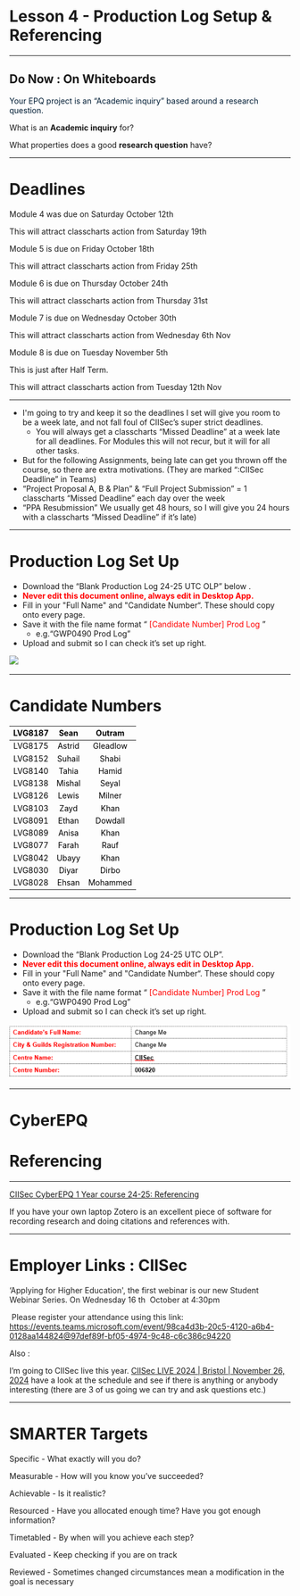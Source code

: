 # Lesson 4 - Production Log Setup & Referencing


---

## Do Now : On Whiteboards

<span style="color:#001d35">Your EPQ project is an “Academic inquiry” based around a research question\. </span>

What is an  __Academic inquiry__ for?

What properties does a good __research question__  have?


---


# Deadlines

Module 4 was due on Saturday October 12th

This will attract classcharts action from Saturday 19th

Module 5 is due on Friday October 18th

This will attract classcharts action from Friday 25th

Module 6 is due on Thursday October 24th

This will attract classcharts action from Thursday 31st

Module 7 is due on Wednesday October 30th

This will attract classcharts action from Wednesday 6th Nov

Module 8 is due on Tuesday November 5th

This is just after Half Term\.

This will attract classcharts action from Tuesday 12th Nov


---




* I'm going to try and keep it so the deadlines I set will give you room to be a week late\, and not fall foul of CIISec’s super strict deadlines\.
  * You will always get a classcharts “Missed Deadline” at a week late for all deadlines\. For Modules this will not recur\, but it will for all other tasks\.
* But for the following Assignments\, being late can get you thrown off the course\, so there are extra motivations\. \(They are marked “:CIISec Deadline” in Teams\)
* “Project Proposal A\, B & Plan” & “Full Project Submission” = 1 classcharts “Missed Deadline” each day over the week
* “PPA Resubmission” We usually get 48 hours\, so I will give you 24 hours with a  classcharts “Missed Deadline” if it’s late\)

---




# Production Log Set Up



* Download the “Blank Production Log 24\-25 UTC OLP” below \.
* <span style="color:#ff0000"> __Never edit this document online\, always edit in Desktop App\.__ </span>
* Fill in your "Full Name" and "Candidate Number“\. These should copy onto every page\.
* Save it with the file name format “ <span style="color:#ff0000">\[Candidate Number\] Prod Log</span> ”
  * e\.g\.“GWP0490 Prod Log”
* Upload and submit so I can check it’s set up right\.


![](../Images/CyberEPQ%20-%20W07%20-%20Production%20Log%20Setup%20%&20Referencing_0.png)


---


# Candidate Numbers

| <span style="color:#000000">LVG8187</span> | <span style="color:#000000">Sean</span> | <span style="color:#000000">Outram</span> |
| :-: | :-: | :-: |
| <span style="color:#000000">LVG8175</span> | <span style="color:#000000">Astrid</span> | <span style="color:#000000">Gleadlow</span> |
| <span style="color:#000000">LVG8152</span> | <span style="color:#000000">Suhail</span> | <span style="color:#000000">Shabi</span> |
| <span style="color:#000000">LVG8140</span> | <span style="color:#000000">Tahia</span> | <span style="color:#000000">Hamid</span> |
| <span style="color:#000000">LVG8138</span> | <span style="color:#000000">Mishal</span> | <span style="color:#000000">Seyal</span> |
| <span style="color:#000000">LVG8126</span> | <span style="color:#000000">Lewis</span> | <span style="color:#000000">Milner</span> |
| <span style="color:#000000">LVG8103</span> | <span style="color:#000000">Zayd</span> | <span style="color:#000000">Khan</span> |
| <span style="color:#000000">LVG8091</span> | <span style="color:#000000">Ethan</span> | <span style="color:#000000">Dowdall</span> |
| <span style="color:#000000">LVG8089</span> | <span style="color:#000000">Anisa</span> | <span style="color:#000000">Khan</span> |
| <span style="color:#000000">LVG8077</span> | <span style="color:#000000">Farah</span> | <span style="color:#000000">Rauf</span> |
| <span style="color:#000000">LVG8042</span> | <span style="color:#000000">Ubayy</span> | <span style="color:#000000">Khan</span> |
| <span style="color:#000000">LVG8030</span> | <span style="color:#000000">Diyar</span> | <span style="color:#000000">Dirbo</span> |
| <span style="color:#000000">LVG8028</span> | <span style="color:#000000">Ehsan</span> | <span style="color:#000000">Mohammed</span> |


---


# Production Log Set Up



* Download the “Blank Production Log 24\-25 UTC OLP”\.
* <span style="color:#ff0000"> __Never edit this document online\, always edit in Desktop App\.__ </span>
* Fill in your "Full Name" and "Candidate Number“\. These should copy onto every page\.
* Save it with the file name format “ <span style="color:#ff0000">\[Candidate Number\] Prod Log</span> ”
  * e\.g\.“GWP0490 Prod Log”
* Upload and submit so I can check it’s set up right\.


![](../Images/CyberEPQ%20-%20W07%20-%20Production%20Log%20Setup%20&%20Referencing_1.png)


---


# CyberEPQ

# Referencing


---


[CIISec](https://study.cyberepq.org.uk/mod/scorm/view.php?id=35173)[ CyberEPQ 1 Year course 24\-25: Referencing](https://study.cyberepq.org.uk/mod/scorm/view.php?id=35173)

If you have your own laptop Zotero is an excellent piece of software for recording research and doing citations and references with\.


---


# Employer Links : CIISec

<span style="color:#242424">‘Applying for Higher Education'\, the first webinar is our new Student Webinar Series\. On Wednesday 16</span>  <span style="color:#242424">th</span>  <span style="color:#242424"> October at 4:30pm</span>

<span style="color:#242424"> Please register your attendance using this link: </span>  <span style="color:#0563c1">[https://events\.teams\.microsoft\.com/event/98ca4d3b\-20c5\-4120\-a6b4\-0128aa144824@97def89f\-bf05\-4974\-9c48\-c6c386c94220](https://events.teams.microsoft.com/event/98ca4d3b-20c5-4120-a6b4-0128aa144824@97def89f-bf05-4974-9c48-c6c386c94220)</span>

Also :

I’m going to CIISec live this year\. [CIISec](https://www.ciisec.live/)[ LIVE 2024 | Bristol | November 26\, 2024](https://www.ciisec.live/) have a look at the schedule and see if there is anything or anybody interesting \(there are 3 of us going we can try and ask questions etc\.\)


---


# SMARTER Targets

Specific \- What exactly will you do?

Measurable \- How will you know you’ve succeeded?

Achievable \- Is it realistic?

Resourced \- Have you allocated enough time? Have you got enough information?

Timetabled \- By when will you achieve each step?

Evaluated \- Keep checking if you are on track

Reviewed \- Sometimes changed circumstances mean a modification in the goal is necessary

